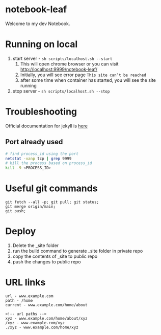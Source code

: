 # notebook-leaf

Welcome to my dev Notebook.

# Running on local
1. start server - `sh scripts/localhost.sh --start`
   1. This will open chrome browser or you can visit [http://localhost:9999/notebook-leaf/](http://localhost:9999/notebook-leaf/)
   2. Initially, you will see error page `This site can’t be reached`
   3. after some time when container has started, you will see the site running
2. stop server - `sh scripts/localhost.sh --stop`

# Troubleshooting

Official documentation for jekyll is [here](https://jekyllrb.com/)

## Port already used
```bash
# find process_id using the port
netstat -vanp tcp | grep 9999
# kill the process based on process_id
kill -9 <PROCESS_ID>
```

# Useful git commands

```
git fetch --all -p; git pull; git status;
git merge origin/main;
git push;
```

# Deploy

1. Delete the _site folder
2. run the build command to generate _site folder in private repo
3. copy the contents of _site to public repo
4. push the changes to public repo

# URL links

```
url - www.example.com
path - /home
current - www.example.com/home/about

<!-- url paths -->
xyz - www.example.com/home/about/xyz
/xyz - www.example.com/xyz
./xyz - www.example.com/home/xyz
```
